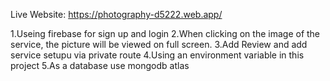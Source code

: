 Live Website: https://photography-d5222.web.app/

1.Useing firebase for sign up and login
2.When clicking on the image of the service, the picture will be viewed on full screen.
3.Add Review and add service setupu via private route
4.Using an environment variable in this project
5.As a database use mongodb atlas